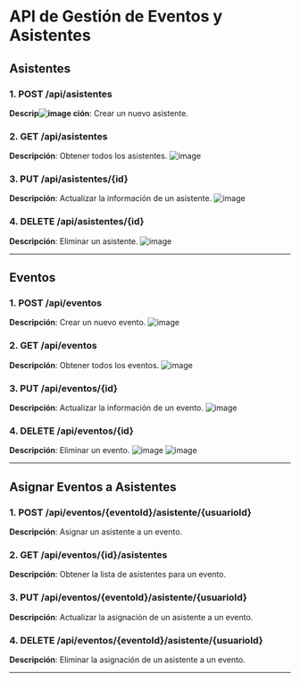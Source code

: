 # API de Gestión de Eventos y Asistentes

## Asistentes

### 1. **POST /api/asistentes**
**Descrip![image](https://github.com/user-attachments/assets/a7a8d183-430c-4b9d-a893-e06cd7eff89b)
ción**: Crear un nuevo asistente.

### 2. **GET /api/asistentes**
**Descripción**: Obtener todos los asistentes.
![image](https://github.com/user-attachments/assets/4abdfba7-8774-451b-aab3-f623a80c5f0b)

### 3. **PUT /api/asistentes/{id}**
**Descripción**: Actualizar la información de un asistente.
![image](https://github.com/user-attachments/assets/77d4bbcd-13c7-45b3-b04f-4db30c25af17)


### 4. **DELETE /api/asistentes/{id}**
**Descripción**: Eliminar un asistente.
![image](https://github.com/user-attachments/assets/be200e7f-a104-4717-b2d0-302d88ba28f3)

---

## Eventos

### 1. **POST /api/eventos**
**Descripción**: Crear un nuevo evento.
![image](https://github.com/user-attachments/assets/29076bb9-ec7f-4e19-bfa7-76e6046cd2d1)

### 2. **GET /api/eventos**
**Descripción**: Obtener todos los eventos.
![image](https://github.com/user-attachments/assets/95331958-5367-4162-b4f4-da9895fe53e9)

### 3. **PUT /api/eventos/{id}**
**Descripción**: Actualizar la información de un evento.
![image](https://github.com/user-attachments/assets/a5af9419-83ae-42de-993f-471d545c9a84)

### 4. **DELETE /api/eventos/{id}**
**Descripción**: Eliminar un evento.
![image](https://github.com/user-attachments/assets/ba36ffe2-f91d-4680-a945-c327d545928c)
![image](https://github.com/user-attachments/assets/a00718f9-e2a8-46bf-8eb7-850c3f99b057)

---

## Asignar Eventos a Asistentes

### 1. **POST /api/eventos/{eventoId}/asistente/{usuarioId}**
**Descripción**: Asignar un asistente a un evento.

### 2. **GET /api/eventos/{id}/asistentes**
**Descripción**: Obtener la lista de asistentes para un evento.

### 3. **PUT /api/eventos/{eventoId}/asistente/{usuarioId}**
**Descripción**: Actualizar la asignación de un asistente a un evento.

### 4. **DELETE /api/eventos/{eventoId}/asistente/{usuarioId}**
**Descripción**: Eliminar la asignación de un asistente a un evento.

---
